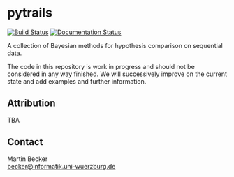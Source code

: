 # pytrails
[![Build Status](https://travis-ci.org/mgbckr/pytrails.svg?branch=master)](https://travis-ci.org/mgbckr/pytrails)
[![Documentation Status](https://readthedocs.org/projects/pip/badge/)](http://pytrails.readthedocs.io/en/latest/)

A collection of Bayesian methods for hypothesis comparison on sequential data.

The code in this repository is work in progress and should not be considered in any way finished. 
We will successively improve on the current state and add examples and further information. 

## Attribution
TBA

## Contact
Martin Becker  
becker@informatik.uni-wuerzburg.de
